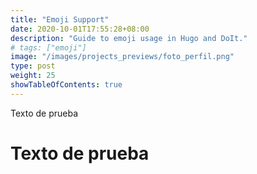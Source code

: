 ```yaml
---
title: "Emoji Support"
date: 2020-10-01T17:55:28+08:00
description: "Guide to emoji usage in Hugo and DoIt."
# tags: ["emoji"]
image: "/images/projects_previews/foto_perfil.png"
type: post
weight: 25
showTableOfContents: true
---
```


Texto de prueba

# Texto de prueba 